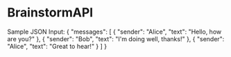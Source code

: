 # BrainstormAPI

Sample JSON Input:
{
    "messages": [
        { "sender": "Alice", "text": "Hello, how are you?" },
        { "sender": "Bob", "text": "I'm doing well, thanks!" },
        { "sender": "Alice", "text": "Great to hear!" }
    ]
}
